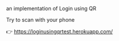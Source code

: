 an implementation of Login using QR

Try to scan with your phone

	
&#128073; https://loginusingqrtest.herokuapp.com/

